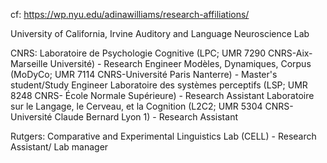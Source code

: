 cf: https://wp.nyu.edu/adinawilliams/research-affiliations/

University of California, Irvine
Auditory and Language Neuroscience Lab

CNRS:
Laboratoire de Psychologie Cognitive (LPC; UMR 7290 CNRS-Aix-Marseille Université) - Research Engineer
Modèles, Dynamiques, Corpus (MoDyCo; UMR 7114 CNRS-Université Paris Nanterre) - Master's student/Study Engineer
Laboratoire des systèmes perceptifs (LSP; UMR 8248 CNRS- École Normale Supérieure) - Research Assistant
Laboratoire sur le Langage, le Cerveau, et la Cognition (L2C2; UMR 5304 CNRS- Université Claude Bernard Lyon 1) - Research Assistant

Rutgers:
Comparative and Experimental Linguistics Lab (CELL) - Research Assistant/ Lab manager
